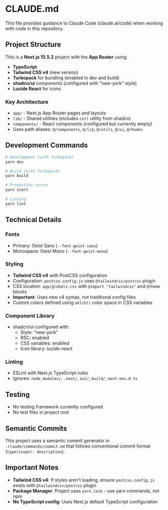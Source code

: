 # CLAUDE.md

This file provides guidance to Claude Code (claude.ai/code) when working with code in this repository.

## Project Structure

This is a **Next.js 15.5.2** project with the **App Router** using:
- **TypeScript**
- **Tailwind CSS v4** (new version)
- **Turbopack** for bundling (enabled in dev and build)
- **shadcn/ui** components (configured with "new-york" style)
- **Lucide React** for icons

### Key Architecture
- `app/` - Next.js App Router pages and layouts
- `lib/` - Shared utilities (includes `cn()` utility from shadcn)
- `components/` - React components (configured but currently empty)
- Uses path aliases: `@/components`, `@/lib`, `@/utils`, `@/ui`, `@/hooks`

## Development Commands

```bash
# Development (with Turbopack)
yarn dev

# Build (with Turbopack)  
yarn build

# Production server
yarn start

# Linting
yarn lint
```

## Technical Details

### Fonts
- Primary: Geist Sans (`--font-geist-sans`)
- Monospace: Geist Mono (`--font-geist-mono`)

### Styling
- **Tailwind CSS v4** with PostCSS configuration
- Configuration: `postcss.config.js` uses `@tailwindcss/postcss` plugin
- CSS location: `app/globals.css` with `@import "tailwindcss"` and `@theme` blocks
- **Important**: Uses new v4 syntax, not traditional config files
- Custom colors defined using `oklch()` color space in CSS variables

### Component Library
- shadcn/ui configured with:
  - Style: "new-york"
  - RSC: enabled
  - CSS variables: enabled
  - Icon library: lucide-react

### Linting
- ESLint with Next.js TypeScript rules
- Ignores: `node_modules/`, `.next/`, `out/`, `build/`, `next-env.d.ts`

## Testing
- No testing framework currently configured
- No test files in project root

## Semantic Commits
This project uses a semantic commit generator in `.claude/commands/commit.md` that follows conventional commit format (`type(scope): description`).

## Important Notes
- **Tailwind CSS v4**: If styles aren't loading, ensure `postcss.config.js` exists with `@tailwindcss/postcss` plugin
- **Package Manager**: Project uses `yarn.lock` - use yarn commands, not npm
- **No TypeScript config**: Uses Next.js default TypeScript configuration